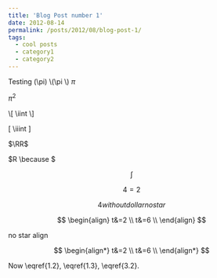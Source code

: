```yaml
---
title: 'Blog Post number 1'
date: 2012-08-14
permalink: /posts/2012/08/blog-post-1/
tags:
  - cool posts
  - category1
  - category2
---
```


Testing
\(\pi\) \\(\pi \\)
$\pi$

$\pi^2$

\\[
  \iint
\\]

\[
\iiint
\]

$\RR$

$R \because $

$$\int$$

$$
\begin{equation}\label{1.2}
4=2
\end{equation}
$$

$$
\begin{equation*}
4withoutdollarnostar
\end{equation*}
$$

$$
\begin{align}
t&=2 \\
t&=6 \\
\end{align}
$$

no star align 

$$
\begin{align*}
t&=2 \\
t&=6 \\
\end{align*}
$$

Now \eqref{1.2}, \eqref{1.3},  \eqref{3.2}.